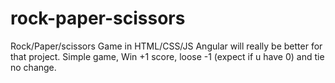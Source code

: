 # rock-paper-scissors
Rock/Paper/scissors Game in HTML/CSS/JS 
Angular will really be better for that project.
Simple game, Win +1 score, loose -1 (expect if u have 0) and tie no change.
